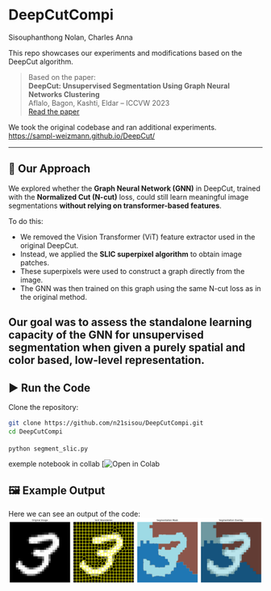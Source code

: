 # DeepCutCompi

Sisouphanthong Nolan, Charles Anna

This repo showcases our experiments and modifications based on the DeepCut algorithm.

> Based on the paper:  
> **DeepCut: Unsupervised Segmentation Using Graph Neural Networks Clustering**  
> Aflalo, Bagon, Kashti, Eldar – ICCVW 2023  
> [Read the paper](https://openaccess.thecvf.com/content/ICCV2023W/UG2+/papers/Aflalo_DeepCut_Unsupervised_Segmentation_Using_Graph_Neural_Networks_Clustering_ICCVW_2023_paper.pdf)

We took the original codebase and ran additional experiments. 
https://sampl-weizmann.github.io/DeepCut/

---

## 🧪 Our Approach

We explored whether the **Graph Neural Network (GNN)** in DeepCut, trained with the **Normalized Cut (N-cut)** loss, could still learn meaningful image segmentations **without relying on transformer-based features**.

To do this:

- We removed the Vision Transformer (ViT) feature extractor used in the original DeepCut.
- Instead, we applied the **SLIC superpixel algorithm** to obtain image patches.
- These superpixels were used to construct a graph directly from the image.
- The GNN was then trained on this graph using the same N-cut loss as in the original method.

Our goal was to assess the standalone learning capacity of the GNN for unsupervised segmentation when given a purely spatial and color based, low-level representation.
--- 
## ▶️ Run the Code

Clone the repository:

```bash
git clone https://github.com/n21sisou/DeepCutCompi.git
cd DeepCutCompi

python segment_slic.py
```
exemple notebook in collab 
[![Open in Colab](https://colab.research.google.com/drive/1gDkU0gCYKW3elZShclzCFyuK68FigISm#scrollTo=FckI1ji0zaFT)

## 🖼️ Example Output

Here we can see an output of the code:
![Example Segmentation](results/K=3_slic%28%2850%2C%20400%29%29/mnist3_segmentation.png)

